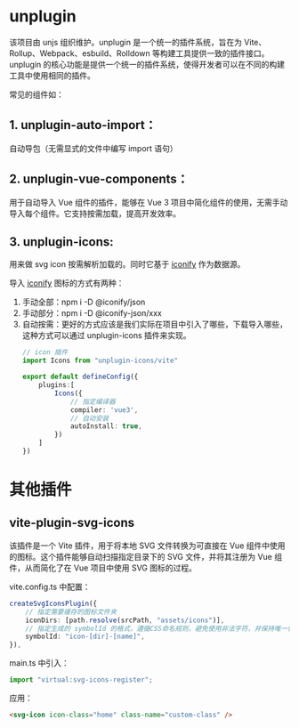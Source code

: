 # unplugin
该项目由 unjs 组织维护。unplugin 是一个统一的插件系统，旨在为 Vite、Rollup、Webpack、esbuild、Rolldown 等构建工具提供一致的插件接口。unplugin 的核心功能是提供一个统一的插件系统，使得开发者可以在不同的构建工具中使用相同的插件。

常见的组件如：

## 1. unplugin-auto-import：
自动导包（无需显式的文件中编写 import 语句）
## 2. unplugin-vue-components：
用于自动导入 Vue 组件的插件，能够在 Vue 3 项目中简化组件的使用，无需手动导入每个组件。它支持按需加载，提高开发效率。
## 3. unplugin-icons: 
用来做 svg icon 按需解析加载的。同时它基于 [iconify](https://icon-sets.iconify.design/?category=General) 作为数据源。

导入 [iconify](https://icon-sets.iconify.design/?category=General) 图标的方式有两种：
1. 手动全部：npm i -D @iconify/json
2. 手动部分：npm i -D @iconify-json/xxx
3. 自动按需：更好的方式应该是我们实际在项目中引入了哪些，下载导入哪些，这种方式可以通过 unplugin-icons 插件来实现。
    ```ts
    // icon 插件
    import Icons from "unplugin-icons/vite"
    
    export default defineConfig({
        plugins:[
            Icons({
                // 指定编译器
                compiler: 'vue3',
                // 自动安装
                autoInstall: true,
            })
        ]
    })
    ```

# 其他插件

## vite-plugin-svg-icons
该插件是一个 Vite 插件，用于将本地 SVG 文件转换为可直接在 Vue 组件中使用的图标。这个插件能够自动扫描指定目录下的 SVG 文件，并将其注册为 Vue 组件，从而简化了在 Vue 项目中使用 SVG 图标的过程。

vite.config.ts 中配置：
```ts
createSvgIconsPlugin({
    // 指定需要缓存的图标文件夹
    iconDirs: [path.resolve(srcPath, "assets/icons")],
    // 指定生成的 symbolId 的格式，遵循CSS命名规则，避免使用非法字符，并保持唯一性
    symbolId: "icon-[dir]-[name]",
}),
```

main.ts 中引入：
```ts
import "virtual:svg-icons-register";
```

应用：
```html
<svg-icon icon-class="home" class-name="custom-class" />
```